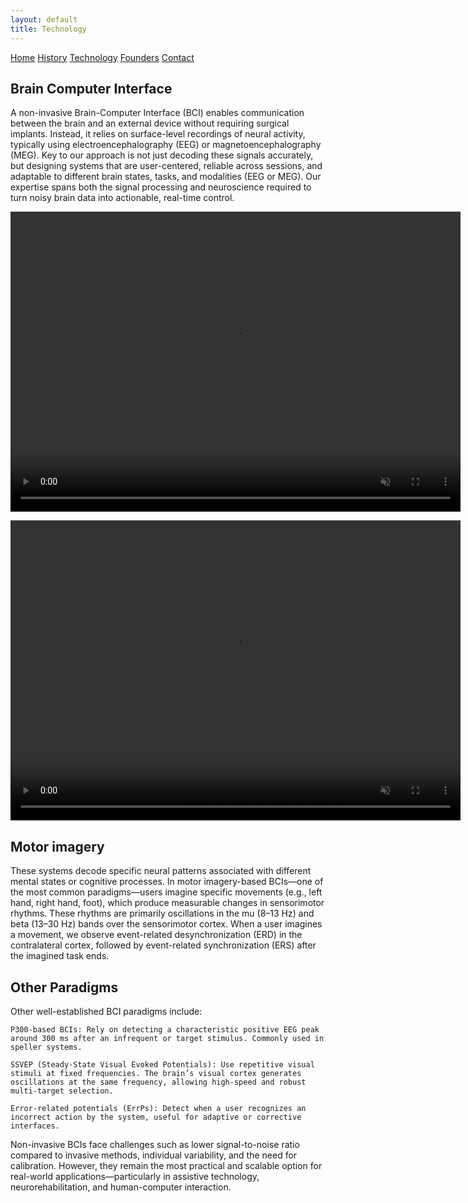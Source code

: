 ```yaml
---
layout: default
title: Technology
---
```


<div class="background">
  <div class="nav-links">
    <a href="{{ site.baseurl }}/index_en.html">Home</a>
    <a href="{{ site.baseurl }}/about_en.html">History</a>
    <a href="{{ site.baseurl }}/projects_en.html">Technology</a>
    <a href="{{ site.baseurl }}/gallery_en.html">Founders</a>
    <a href="{{ site.baseurl }}/contact_en.html">Contact</a>
  </div>

  <div class="container_techno">
  <div class="text-box_techno">
    <h2>Brain Computer Interface</h2>
    <p>
      A non-invasive Brain-Computer Interface (BCI) enables communication between the brain and an external device without requiring surgical implants. Instead, it relies on surface-level recordings of neural activity, typically using electroencephalography (EEG) or magnetoencephalography (MEG).
      Key to our approach is not just decoding these signals accurately, but designing systems that are user-centered, reliable across sessions, and adaptable to different brain states, tasks, and modalities (EEG or MEG). Our expertise spans both the signal processing and neuroscience required to turn noisy brain data into actionable, real-time control.
    </p>
  </div>

  <video src="{{ site.baseurl }}/assets/video/BCI_explication.mp4" type="video/mp4" width="720"
  height="480" autoplay muted loop playsinline>></video>

</div>


<div class="container_techno">
<video src="{{ site.baseurl }}/assets/video/MI_anim.mp4" type="video/mp4" width="720"
  height="480" autoplay muted loop playsinline>></video>
  <div class="text-box_techno">
    <h2>Motor imagery</h2>
    <p>
      These systems decode specific neural patterns associated with different mental states or cognitive processes. In motor imagery-based BCIs—one of the most common paradigms—users imagine specific movements (e.g., left hand, right hand, foot), which produce measurable changes in sensorimotor rhythms. These rhythms are primarily oscillations in the mu (8–13 Hz) and beta (13–30 Hz) bands over the sensorimotor cortex. When a user imagines a movement, we observe event-related desynchronization (ERD) in the contralateral cortex, followed by event-related synchronization (ERS) after the imagined task ends.
    </p>
  </div>

</div>
<div class="container_techno">
<div class="text-box_techno">
    <h2>Other Paradigms</h2>
    <p>
      Other well-established BCI paradigms include:

    P300-based BCIs: Rely on detecting a characteristic positive EEG peak around 300 ms after an infrequent or target stimulus. Commonly used in speller systems.

    SSVEP (Steady-State Visual Evoked Potentials): Use repetitive visual stimuli at fixed frequencies. The brain’s visual cortex generates oscillations at the same frequency, allowing high-speed and robust multi-target selection.

    Error-related potentials (ErrPs): Detect when a user recognizes an incorrect action by the system, useful for adaptive or corrective interfaces.

Non-invasive BCIs face challenges such as lower signal-to-noise ratio compared to invasive methods, individual variability, and the need for calibration. However, they remain the most practical and scalable option for real-world applications—particularly in assistive technology, neurorehabilitation, and human-computer interaction.
</p>
</div>

</div>
